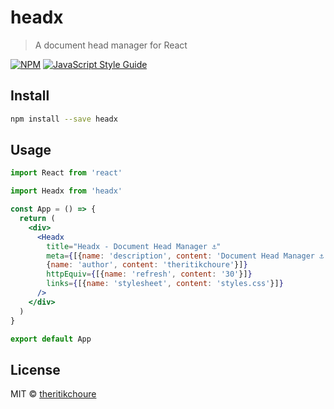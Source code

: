 # headx

> A document head manager for React

[![NPM](https://img.shields.io/npm/v/headx.svg)](https://www.npmjs.com/package/headx) [![JavaScript Style Guide](https://img.shields.io/badge/code_style-standard-brightgreen.svg)](https://standardjs.com)

## Install

```bash
npm install --save headx
```

## Usage

```jsx
import React from 'react'

import Headx from 'headx'

const App = () => {
  return (
    <div>
      <Headx 
        title="Headx - Document Head Manager ⚓" 
        meta={[{name: 'description', content: 'Document Head Manager ⚓'}, 
        {name: 'author', content: 'theritikchoure'}]}
        httpEquiv={[{name: 'refresh', content: '30'}]}
        links={[{name: 'stylesheet', content: 'styles.css'}]}
      />
    </div>
  )
}

export default App
```

## License

MIT © [theritikchoure](https://github.com/theritikchoure)
